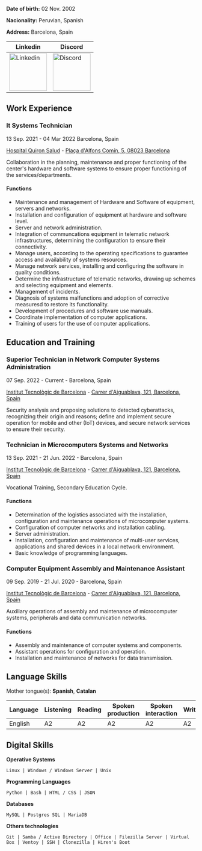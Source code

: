 **Date of birth:** 02 Nov. 2002

**Nacionality:** Peruvian, Spanish

**Address:** Barcelona, Spain

| Linkedin | Discord |
| --- | --- |
| <img src="img/linkedin.png" alt="Linkedin" width="100"> | <img src="img/discord.png" alt="Discord" width="100"> |

## Work Experience

### It Systems Technician

13 Sep. 2021 - 04 Mar 2022 Barcelona, Spain

[Hospital Quiron Salud](https://www.quironsalud.es/hospital-barcelona) - [Plaça d'Alfons Comín, 5, 08023 Barcelona](https://goo.gl/maps/ad9xntYLd9Kv56on8)

Collaboration in the planning, maintenance and proper functioning of the center's hardware and software systems to ensure proper functioning of the services/departments.

#### Functions

- Maintenance and management of Hardware and Software of equipment, servers and networks.
- Installation and configuration of equipment at hardware and software level.
- Server and network administration.
- Integration of communcations equipment in telematic network infrastructures, determining the configuration to ensure their connectivity.
- Manage users, according to the operating specifications to guarantee access and availability of systems resources.
- Manage network services, installing and configuring the software in quality conditions.
- Determine the infrastructure of telematic networks, drawing up schemes and selecting equipment and elements.
- Management of incidents.
- Diagnosis of systems malfunctions and adoption of corrective measuresd to restore its functionality.
- Development of procedures and software use manuals.
- Coordinate implementation of computer applications.
- Training of users for the use of computer applications.

## Education and Training

### Superior Technician in Network Computer Systems Administration

07 Sep. 2022 - Current - Barcelona, Spain

[Institut Tecnològic de Barcelona](https://www.itb.cat/) - [Carrer d'Aiguablava, 121, Barcelona, Spain](https://g.page/itecbcn?share)

Security analysis and proposing solutions to detected cyberattacks, recognizing their origin and reasons; define and implement secure operation for mobile and other (IoT) devices, and secure network services to ensure their security.

### Technician in Microcomputers Systems and Networks

13 Sep. 2021 - 21 Jun. 2022 - Barcelona, Spain

[Institut Tecnològic de Barcelona](https://www.itb.cat/) - [Carrer d'Aiguablava, 121, Barcelona, Spain](https://g.page/itecbcn?share)

Vocational Training, Secondary Education Cycle.

#### Functions

- Determination of the logistics associated with the installation, configuration and maintenance operations of microcomputer systems.
- Configuration of computer networks and installation cabling.
- Server administration.
- Installation, configuration and maintenance of multi-user services, applications and shared devices in a local network environment.
- Basic knowledge of programming languages.

### Computer Equipment Assembly and Maintenance Assistant

09 Sep. 2019 - 21 Jul. 2020 - Barcelona, Spain

[Institut Tecnològic de Barcelona](https://www.itb.cat/) - [Carrer d'Aiguablava, 121, Barcelona, Spain](https://g.page/itecbcn?share)

Auxiliary operations of assembly and maintenance of microcomputer systems, peripherals and data communication networks.

#### Functions

- Assembly and maintenance of computer systems and components.
- Assistant operations for configuration and operation.
- Installation and maintenance of networks for data transmission.

## Language Skills

Mother tongue(s): **Spanish**, **Catalan**

| Language | Listening | Reading | Spoken production | Spoken interaction | Writing |
| --- | --- | --- | --- | --- | --- |
| English | A2 | A2 | A2 | A2 | A2 |

## Digital Skills

**Operative Systems**

~~~
Linux | Windows / Windows Server | Unix
~~~

**Programming Languages**

~~~
Python | Bash | HTML / CSS | JSON
~~~

**Databases**

~~~
MySQL | Postgres SQL | MariaDB
~~~

**Others technologies**

~~~
Git | Samba / Active Directory | Office | Filezilla Server | Virtual Box | Ventoy | SSH | Clonezilla | Hiren's Boot
~~~